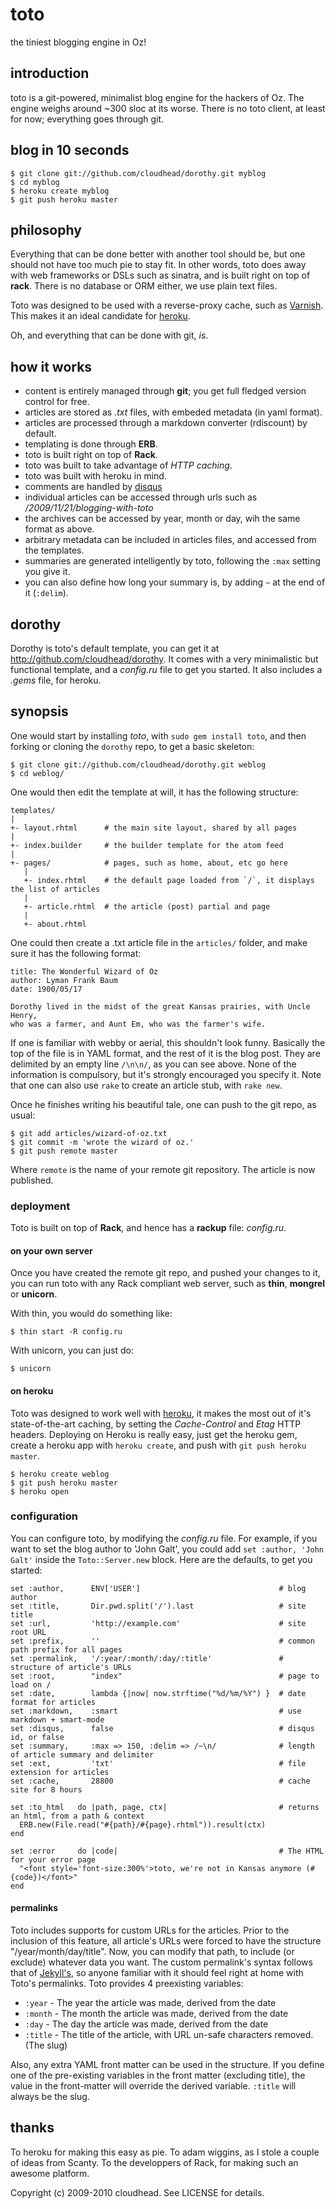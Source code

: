 toto
====

the tiniest blogging engine in Oz!

introduction
------------

toto is a git-powered, minimalist blog engine for the hackers of Oz. The
engine weighs around ~300 sloc at its worse.  There is no toto client,
at least for now; everything goes through git.

blog in 10 seconds
------------------

    $ git clone git://github.com/cloudhead/dorothy.git myblog
    $ cd myblog
    $ heroku create myblog
    $ git push heroku master

philosophy
----------

Everything that can be done better with another tool should be, but one
should not have too much pie to stay fit.  In other words, toto does away
with web frameworks or DSLs such as sinatra, and is built right on top
of **rack**.  There is no database or ORM either, we use plain text files.

Toto was designed to be used with a reverse-proxy cache, such as
[Varnish](http://varnish-cache.org).  This makes it an ideal candidate
for [heroku](http://heroku.com).

Oh, and everything that can be done with git, _is_.

how it works
------------

- content is entirely managed through **git**; you get full fledged version
  control for free.
- articles are stored as _.txt_ files, with embeded metadata (in yaml format).
- articles are processed through a markdown converter (rdiscount) by default.
- templating is done through **ERB**.
- toto is built right on top of **Rack**.
- toto was built to take advantage of _HTTP caching_.
- toto was built with heroku in mind.
- comments are handled by [disqus](http://disqus.com)
- individual articles can be accessed through urls such as
  _/2009/11/21/blogging-with-toto_
- the archives can be accessed by year, month or day, wih the same format as
  above.
- arbitrary metadata can be included in articles files, and accessed from the
  templates.
- summaries are generated intelligently by toto, following the `:max` setting
  you give it.
- you can also define how long your summary is, by adding `~` at the end of it
  (`:delim`).

dorothy
-------

Dorothy is toto's default template, you can get it at
<http://github.com/cloudhead/dorothy>. It comes with a very minimalistic
but functional template, and a _config.ru_ file to get you started.
It also includes a _.gems_ file, for heroku.

synopsis
--------

One would start by installing _toto_, with `sudo gem install toto`,
and then forking or cloning the `dorothy` repo, to get a basic skeleton:

    $ git clone git://github.com/cloudhead/dorothy.git weblog
    $ cd weblog/

One would then edit the template at will, it has the following structure:

    templates/
    |
    +- layout.rhtml      # the main site layout, shared by all pages
    |
    +- index.builder     # the builder template for the atom feed
    |
    +- pages/            # pages, such as home, about, etc go here
       |
       +- index.rhtml    # the default page loaded from `/`, it displays the list of articles
       |
       +- article.rhtml  # the article (post) partial and page
       |
       +- about.rhtml

One could then create a .txt article file in the `articles/` folder,
and make sure it has the following format:

    title: The Wonderful Wizard of Oz
    author: Lyman Frank Baum
    date: 1900/05/17

    Dorothy lived in the midst of the great Kansas prairies, with Uncle Henry,
    who was a farmer, and Aunt Em, who was the farmer's wife.

If one is familiar with webby or aerial, this shouldn't look
funny. Basically the top of the file is in YAML format, and the rest
of it is the blog post. They are delimited by an empty line `/\n\n/`,
as you can see above.  None of the information is compulsory, but it's
strongly encouraged you specify it.  Note that one can also use `rake`
to create an article stub, with `rake new`.

Once he finishes writing his beautiful tale, one can push to the git repo,
as usual:

    $ git add articles/wizard-of-oz.txt
    $ git commit -m 'wrote the wizard of oz.'
    $ git push remote master

Where `remote` is the name of your remote git repository. The article
is now published.

### deployment

Toto is built on top of **Rack**, and hence has a **rackup** file: _config.ru_.

#### on your own server

Once you have created the remote git repo, and pushed your changes to it,
you can run toto with any Rack compliant web server, such as **thin**,
**mongrel** or **unicorn**.

With thin, you would do something like:

    $ thin start -R config.ru

With unicorn, you can just do:

    $ unicorn

#### on heroku

Toto was designed to work well with [heroku](http://heroku.com), it
makes the most out of it's state-of-the-art caching, by setting the
_Cache-Control_ and _Etag_ HTTP headers. Deploying on Heroku is really
easy, just get the heroku gem, create a heroku app with `heroku create`,
and push with `git push heroku master`.

    $ heroku create weblog
    $ git push heroku master
    $ heroku open

### configuration

You can configure toto, by modifying the _config.ru_ file. For example,
if you want to set the blog author to 'John Galt', you could add `set
:author, 'John Galt'` inside the `Toto::Server.new` block. Here are the
defaults, to get you started:

    set :author,      ENV['USER']                               # blog author
    set :title,       Dir.pwd.split('/').last                   # site title
    set :url,         'http://example.com'                      # site root URL
    set :prefix,      ''                                        # common path prefix for all pages
    set :permalink,   '/:year/:month/:day/:title'               # structure of article's URLs
    set :root,        "index"                                   # page to load on /
    set :date,        lambda {|now| now.strftime("%d/%m/%Y") }  # date format for articles
    set :markdown,    :smart                                    # use markdown + smart-mode
    set :disqus,      false                                     # disqus id, or false
    set :summary,     :max => 150, :delim => /~\n/              # length of article summary and delimiter
    set :ext,         'txt'                                     # file extension for articles
    set :cache,       28800                                     # cache site for 8 hours

    set :to_html   do |path, page, ctx|                         # returns an html, from a path & context
      ERB.new(File.read("#{path}/#{page}.rhtml")).result(ctx)
    end

    set :error     do |code|                                    # The HTML for your error page
      "<font style='font-size:300%'>toto, we're not in Kansas anymore (#{code})</font>"
    end


#### permalinks

Toto includes supports for custom URLs for the articles. Prior
to the inclusion of this feature, all article's URLs were
forced to have the structure "/year/month/day/title". Now,
you can modify that path, to include (or exclude) whatever
data you want. The custom permalink's syntax follows that of
[Jekyll's](http://wiki.github.com/mojombo/jekyll/permalinks), so anyone
familiar with it should feel right at home with Toto's permalinks. Toto
provides 4 preexisting variables:


 * `:year` - The year the article was made, derived from the date
 * `:month` - The month the article was made, derived from the date
 * `:day` - The day the article was made, derived from the date
 * `:title` - The title of the article, with URL un-safe characters removed.
  (The slug)

Also, any extra YAML front matter can be used in the structure. If
you define one of the pre-existing variables in the front matter
(excluding title), the value in the front-matter will override the
derived variable. `:title` will always be the slug.

thanks
------

To heroku for making this easy as pie.
To adam wiggins, as I stole a couple of ideas from Scanty.
To the developpers of Rack, for making such an awesome platform.

Copyright (c) 2009-2010 cloudhead. See LICENSE for details.
